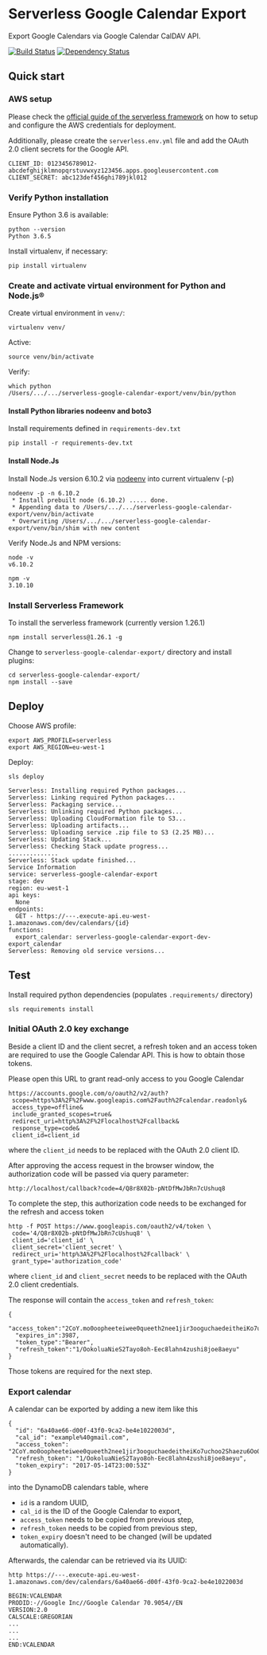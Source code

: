 # Serverless Google Calendar Export

Export Google Calendars via Google Calendar CalDAV API.

[![Build Status](https://travis-ci.org/sedden/serverless-google-calendar-export.svg?branch=master)](https://travis-ci.org/sedden/serverless-google-calendar-export)
[![Dependency Status](https://gemnasium.com/badges/github.com/sedden/serverless-google-calendar-export.svg)](https://gemnasium.com/github.com/sedden/serverless-google-calendar-export)

## Quick start

### AWS setup

Please check the [official guide of the serverless framework](https://serverless.com/framework/docs/providers/aws/guide/credentials/#creating-aws-access-keys)
on how to setup and configure the AWS credentials for deployment.

Additionally, please create the `serverless.env.yml` file and add the OAuth 2.0 client secrets for the Google API.

    CLIENT_ID: 0123456789012-abcdefghijklmnopqrstuvwxyz123456.apps.googleusercontent.com
    CLIENT_SECRET: abc123def456ghi789jkl012

### Verify Python installation

Ensure Python 3.6 is available:

    python --version
    Python 3.6.5

Install virtualenv, if necessary:

    pip install virtualenv

### Create and activate virtual environment for Python and Node.js®

Create virtual environment in `venv/`:

    virtualenv venv/

Active:

    source venv/bin/activate

Verify:

    which python
    /Users/.../.../serverless-google-calendar-export/venv/bin/python

#### Install Python libraries nodeenv and boto3

Install requirements defined in `requirements-dev.txt`

    pip install -r requirements-dev.txt

#### Install Node.Js

Install Node.Js version 6.10.2 via [nodeenv](https://github.com/ekalinin/nodeenv) into current virtualenv (-p)

    nodeenv -p -n 6.10.2
     * Install prebuilt node (6.10.2) ..... done.
     * Appending data to /Users/.../.../serverless-google-calendar-export/venv/bin/activate
     * Overwriting /Users/.../.../serverless-google-calendar-export/venv/bin/shim with new content

Verify Node.Js and NPM versions:

    node -v
    v6.10.2

    npm -v
    3.10.10

### Install Serverless Framework

To install the serverless framework (currently version 1.26.1)

    npm install serverless@1.26.1 -g

Change to `serverless-google-calendar-export/` directory and install plugins:

    cd serverless-google-calendar-export/
    npm install --save

## Deploy

Choose AWS profile:

    export AWS_PROFILE=serverless
    export AWS_REGION=eu-west-1

Deploy:

    sls deploy

    Serverless: Installing required Python packages...
    Serverless: Linking required Python packages...
    Serverless: Packaging service...
    Serverless: Unlinking required Python packages...
    Serverless: Uploading CloudFormation file to S3...
    Serverless: Uploading artifacts...
    Serverless: Uploading service .zip file to S3 (2.25 MB)...
    Serverless: Updating Stack...
    Serverless: Checking Stack update progress...
    ..............
    Serverless: Stack update finished...
    Service Information
    service: serverless-google-calendar-export
    stage: dev
    region: eu-west-1
    api keys:
      None
    endpoints:
      GET - https://---.execute-api.eu-west-1.amazonaws.com/dev/calendars/{id}
    functions:
      export_calendar: serverless-google-calendar-export-dev-export_calendar
    Serverless: Removing old service versions...

## Test

Install required python dependencies (populates `.requirements/` directory)

    sls requirements install

### Initial OAuth 2.0 key exchange

Beside a client ID and the client secret, a refresh token and an access token are
required to use the Google Calendar API. This is how to obtain those tokens.

Please open this URL to grant read-only access to you Google Calendar

    https://accounts.google.com/o/oauth2/v2/auth?
     scope=https%3A%2F%2Fwww.googleapis.com%2Fauth%2Fcalendar.readonly&
     access_type=offline&
     include_granted_scopes=true&
     redirect_uri=http%3A%2F%2Flocalhost%2Fcallback&
     response_type=code&
     client_id=client_id

where the `client_id` needs to be replaced with the OAuth 2.0 client ID.

After approving the access request in the browser window, the authorization code will be passed via query parameter:

    http://localhost/callback?code=4/Q8r8X02b-pNtDfMwJbRn7cUshuq8

To complete the step, this authorization code needs to be exchanged for the refresh and access token

    http -f POST https://www.googleapis.com/oauth2/v4/token \
     code='4/Q8r8X02b-pNtDfMwJbRn7cUshuq8' \
     client_id='client_id' \
     client_secret='client_secret' \
     redirect_uri='http%3A%2F%2Flocalhost%2Fcallback' \
     grant_type='authorization_code'

where `client_id` and `client_secret` needs to be replaced with the OAuth 2.0 client credentials.

The response will contain the `access_token` and `refresh_token`:

    {
      "access_token":"2CoY.mo0oopheeteiwee0queeth2nee1jir3ooguchaedeitheiKo7uchoo2Shaezu6OoQuoojah2eX4iec3wahXahv1eeghoh4Op9geichae9kahy8wah9aew7veefa1",
      "expires_in":3987,
      "token_type":"Bearer",
      "refresh_token":"1/OokoluaNieS2Tayo8oh-Eec8lahn4zushi8joe8aeyu"
    }

Those tokens are required for the next step.

### Export calendar

A calendar can be exported by adding a new item like this

    {
      "id": "6a40ae66-d00f-43f0-9ca2-be4e1022003d",
      "cal_id": "example%40gmail.com",
      "access_token": "2CoY.mo0oopheeteiwee0queeth2nee1jir3ooguchaedeitheiKo7uchoo2Shaezu6OoQuoojah2eX4iec3wahXahv1eeghoh4Op9geichae9kahy8wah9aew7veefa1",
      "refresh_token": "1/OokoluaNieS2Tayo8oh-Eec8lahn4zushi8joe8aeyu",
      "token_expiry": "2017-05-14T23:00:53Z"
    }

into the DynamoDB calendars table, where

* `id` is a random UUID,
* `cal_id` is the ID of the Google Calendar to export,
* `access_token` needs to be copied from previous step,
* `refresh_token` needs to be copied from previous step,
* `token_expiry` doesn't need to be changed (will be updated automatically).

Afterwards, the calendar can be retrieved via its UUID:

    http https://---.execute-api.eu-west-1.amazonaws.com/dev/calendars/6a40ae66-d00f-43f0-9ca2-be4e1022003d

    BEGIN:VCALENDAR
    PRODID:-//Google Inc//Google Calendar 70.9054//EN
    VERSION:2.0
    CALSCALE:GREGORIAN
    ...
    ...
    ...
    END:VCALENDAR
